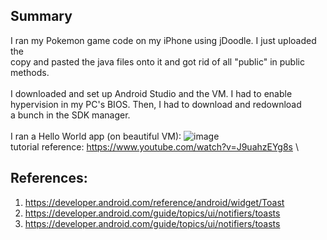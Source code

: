 ## Summary
I ran my Pokemon game code on my iPhone using jDoodle. I just uploaded the \
copy and pasted the java files onto it and got rid of all "public" in public methods. \
\
I downloaded and set up Android Studio and the VM.
I had to enable hypervision in my PC's BIOS. Then, I had to download and redownload \
a bunch in the SDK manager. \
\
I ran a Hello World app (on beautiful VM):
![image](https://github.com/user-attachments/assets/e13ae8d2-c458-44ce-9a13-f5ded2e35a15) \
tutorial reference: https://www.youtube.com/watch?v=J9uahzEYg8s
\

## References:
1. https://developer.android.com/reference/android/widget/Toast
2. https://developer.android.com/guide/topics/ui/notifiers/toasts
3. https://developer.android.com/guide/topics/ui/notifiers/toasts
